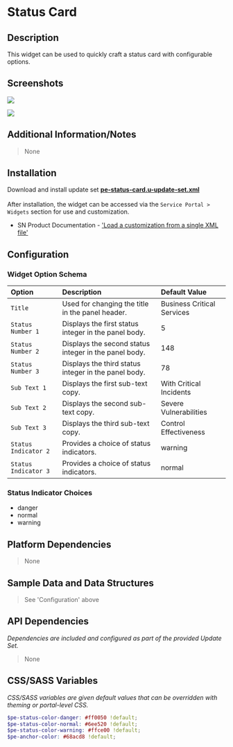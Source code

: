 # Status Card

## Description

This widget can be used to quickly craft a status card with configurable options.

## Screenshots

![](../images/pe-status-card-1.png)

![](../images/pe-status-card-2.png)

## Additional Information/Notes

> None

## Installation

Download and install update set **[pe-status-card.u-update-set.xml](https://github.com/platform-experience/serviceportal-widget-library/blob/master/pe-status-card/pe-status-card.u-update-set.xml)** <br/><br/>
After installation, the widget can be accessed via the `Service Portal > Widgets` section for use and customization.<br/>
* SN Product Documentation - ['Load a customization from a single XML file'](https://docs.servicenow.com/bundle/kingston-application-development/page/build/system-update-sets/task/t_SaveAnUpdateSetAsAnXMLFile.html)

## Configuration

### Widget Option Schema

| Option | Description | Default Value |
| :--- | :--- | :--- |
| `Title` | Used for changing the title in the panel header. | Business Critical Services |
| `Status Number 1` | Displays the first status integer in the panel body. | 5 |
| `Status Number 2` | Displays the second status integer in the panel body. | 148 |
| `Status Number 3` | Displays the third status integer in the panel body. | 78 |
| `Sub Text 1` | Displays the first sub-text copy. | With Critical Incidents |
| `Sub Text 2` | Displays the second sub-text copy. | Severe Vulnerabilities |
| `Sub Text 3` | Displays the third sub-text copy. | Control Effectiveness |
| `Status Indicator 2` | Provides a choice of status indicators. | warning |
| `Status Indicator 3` | Provides a choice of status indicators. | normal |

### Status Indicator Choices

* danger
* normal
* warning

## Platform Dependencies

> None

## Sample Data and Data Structures

> See 'Configuration' above

## API Dependencies

<i>Dependencies are included and configured as part of the provided Update Set.</i>
> None

## CSS/SASS Variables

_CSS/SASS variables are given default values that can be overridden with theming or portal-level CSS._

```scss
$pe-status-color-danger: #ff0050 !default;
$pe-status-color-normal: #6ee520 !default;
$pe-status-color-warning: #ffce00 !default;
$pe-anchor-color: #68acd8 !default;
```